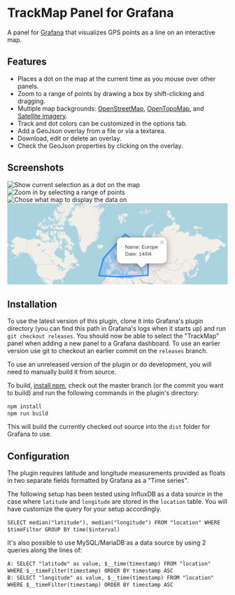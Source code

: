 TrackMap Panel for Grafana
==========================
A panel for [Grafana](https://grafana.com/) that visualizes GPS points as a line on an interactive map.

Features
--------
- Places a dot on the map at the current time as you mouse over other panels.
- Zoom to a range of points by drawing a box by shift-clicking and dragging.
- Multiple map backgrounds: [OpenStreetMap](https://www.openstreetmap.org/),
  [OpenTopoMap](https://opentopomap.org/), and [Satellite imagery](https://www.esri.com/).
- Track and dot colors can be customized in the options tab.
- Add a GeoJson overlay from a file or via a textarea.
- Download, edit or delete an overlay.  
- Check the GeoJson properties by clicking on the overlay.

Screenshots
-----------
![Show current selection as a dot on the map](src/img/topo-crosshair.jpg)
![Zoom in by selecting a range of points](src/img/topo-boxselect.jpg)
![Chose what map to display the data on](src/img/satellite-picker.jpg)
![Show geoJson overlay and its properties](src/img/GeoJsonOverlay-popup.png)

Installation
------------
To use the latest version of this plugin, clone it into Grafana's plugin directory (you can find
this path in Grafana's logs when it starts up) and run `git checkout releases`. You should now be
able to select the "TrackMap" panel when adding a new panel to a Grafana dashboard. To use an
earlier version use git to checkout an earlier commit on the `releases` branch.

To use an unreleased version of the plugin or do development, you will need to manually build it
from source.

To build, [install npm](https://www.npmjs.com/get-npm), check out the master branch (or the commit
you want to build) and run the following commands in the plugin's directory:
```
npm install
npm run build
```

This will build the currently checked out source into the `dist` folder for Grafana to use.


Configuration
-------------
The plugin requires latitude and longitude measurements provided as floats in two separate fields
formatted by Grafana as a "Time series".

The following setup has been tested using InfluxDB as a data source in the case where `latitude` and
`longitude` are stored in the `location` table. You will have customize the query for your setup
accordingly.
```
SELECT median("latitude"), median("longitude") FROM "location" WHERE $timeFilter GROUP BY time($interval)
```

It's also possible to use MySQL/MariaDB as a data source by using 2 queries along the lines of:
```
A: SELECT "latitude" as value, $__time(timestamp) FROM "location" WHERE $__timeFilter(timestamp) ORDER BY timestamp ASC
B: SELECT "longitude" as value, $__time(timestamp) FROM "location" WHERE $__timeFilter(timestamp) ORDER BY timestamp ASC
```
